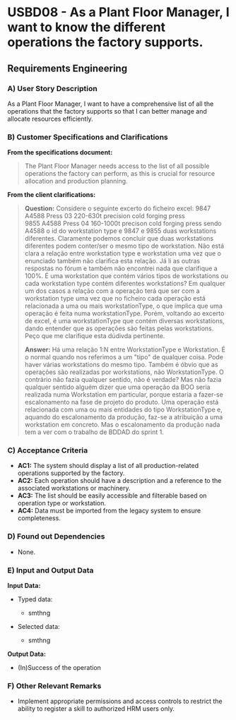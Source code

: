 # USBD08 - As a Plant Floor Manager, I want to know the different operations the factory supports.

## Requirements Engineering

### A) User Story Description

As a Plant Floor Manager, I want to have a comprehensive list of all the operations that the factory supports so that I can better manage and allocate resources efficiently.
### B) Customer Specifications and Clarifications

**From the specifications document:**

> The Plant Floor Manager needs access to the list of all possible operations the factory can perform, as this is crucial for resource allocation and production planning.

**From the client clarifications:**

> **Question:** Considere o seguinte excerto do ficheiro excel:
9847	A4588	Press 03	220-630t precision cold forging press	 
9855	A4588	Press 04	160-1000t precison cold forging press
sendo A4588 o id do workstation type e 9847 e 9855 duas workstations diferentes. Claramente podemos concluir que duas workstations diferentes podem conter/ser o mesmo tipo de workstation. Não está clara a relação entre workstation type e workstation uma vez que o enunciado também não clarifica esta relação. Já li as outras respostas no fórum e também não encontrei nada que clarifique a 100%. É uma workstation que contém vários tipos de workstations ou cada workstation type contém diferentes workstations?
Em qualquer um dos casos a relação com a operação terá que ser com a workstation type uma vez que no ficheiro cada operação está relacionada a uma ou mais workstationType, o que implica que uma operação é feita numa workstationType. Porém, voltando ao excerto de excel, é uma workstationType que contém diversas workstations, dando entender que as operações são feitas pelas workstations.
Peço que me clarifique esta dúdivda pertinente.
>
> **Answer:** Há uma relação 1:N entre WorkstationType e Workstation. É o normal quando nos referimos a um "tipo" de qualquer coisa. Pode haver várias workstations do mesmo tipo.
Também é óbvio que as operações são realizadas por workstations, não WorkstationType. O contrário não fazia qualquer sentido, não é verdade?
Mas não fazia qualquer sentido alguém dizer que uma operação da BOO seria realizada numa Workstation em particular, porque estaria a fazer-se escalonamento na fase de projeto do produto. Uma operação está relacionada com uma ou mais entidades do tipo WorkstationType e, aquando do escalonamento da produção, faz-se a atribuição a uma workstation em concreto. Mas o escalonamento da produção nada tem a ver com o trabalho de BDDAD do sprint 1.



### C) Acceptance Criteria

* **AC1:** The system should display a list of all production-related operations supported by the factory.
* **AC2:** Each operation should have a description and a reference to the associated workstations or machinery.
* **AC3:** The list should be easily accessible and filterable based on operation type or workstation.
* **AC4:** Data must be imported from the legacy system to ensure completeness.

### D) Found out Dependencies

* None.

### E) Input and Output Data

**Input Data:**

* Typed data:
    * smthng

* Selected data:
    * smthng

**Output Data:**

* (In)Success of the operation

### F) Other Relevant Remarks

* Implement appropriate permissions and access controls to restrict the ability to register a skill to authorized HRM users only.
